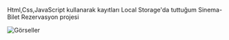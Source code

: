 Html,Css,JavaScript kullanarak kayıtları Local Storage'da tuttuğum Sinema-Bilet Rezervasyon projesi


![Görseller](https://i.hizliresim.com/r3075bp.png)
